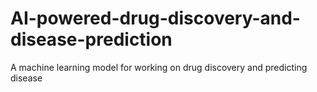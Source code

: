 # AI-powered-drug-discovery-and-disease-prediction
A machine learning model for working on drug discovery and predicting disease

